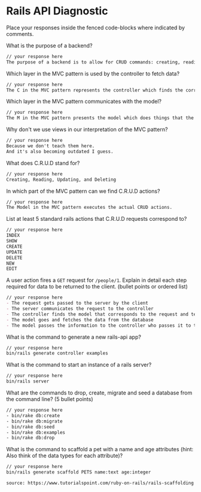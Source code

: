 # Rails API Diagnostic

Place your responses inside the fenced code-blocks where indicated by comments.

What is the purpose of a backend?

```md
// your response here
The purpose of a backend is to allow for CRUD commands: creating, reading, updating, and deleting data. It helps us communicate with stored data and returns them to the viewer.
```

Which layer in the MVC pattern is used by the controller to fetch data?

```md
// your response here
The C in the MVC pattern represents the controller which finds the corresponding models and orders them to do things.
```

Which layer in the MVC pattern communicates with the model?

```md
// your response here
The M in the MVC pattern presents the model which does things that the controller tells it to do.
```

Why don't we use views in our interpretation of the MVC pattern?

```md
// your response here
Because we don't teach them here.
And it's also becoming outdated I guess.
```

What does C.R.U.D stand for?

```md
// your response here
Creating, Reading, Updating, and Deleting
```

In which part of the MVC pattern can we find C.R.U.D actions?

```md
// your response here
The Model in the MVC pattern executes the actual CRUD actions.
```

List at least 5 standard rails actions that C.R.U.D requests correspond to?

```md
// your response here
INDEX
SHOW
CREATE
UPDATE
DELETE
NEW
EDIT
```

A user action fires a `GET` request for `/people/1`. Explain in detail each step
required for data to be returned to the client. (bullet points or ordered list)

```md
// your response here
- The request gets passed to the server by the client
- The server communicates the request to the controller
- The controller finds the model that corresponds to the request and tells it what to do
- The model goes and fetches the data from the database
- The model passes the information to the controller who passes it to the server who displays it to the viewer
```

What is the command to generate a new rails-api app?

```bash
// your response here
bin/rails generate controller examples
```

What is the command to start an instance of a rails server?

```bash
// your response here
bin/rails server
```

What are the commands to drop, create, migrate and seed a database from the command
line? (5 bullet points)

```bash
// your response here
- bin/rake db:create
- bin/rake db:migrate
- bin/rake db:seed
- bin/rake db:examples
- bin/rake db:drop
```

What is the command to scaffold a pet with a name and age attributes (hint:
Also think of the data types for each attribute)?

```bash
// your response here
bin/rails generate scaffold PETS name:text age:integer

source: https://www.tutorialspoint.com/ruby-on-rails/rails-scaffolding.htm
```

